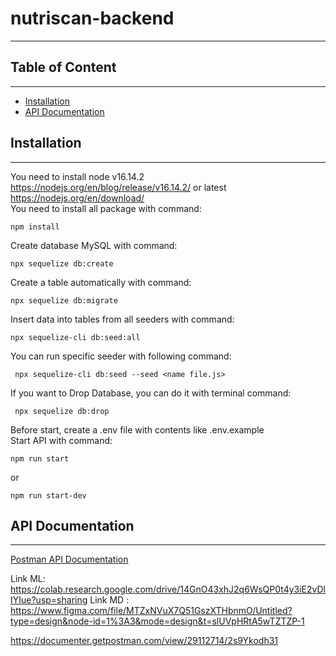 # nutriscan-backend

---

## Table of Content

---
- [Installation](#installation)
- [API Documentation](#api-documentation)



## Installation

---

You need to install node v16.14.2 https://nodejs.org/en/blog/release/v16.14.2/ or latest https://nodejs.org/en/download/ \
You need to install all package with command:

```text
npm install
```

Create database MySQL with command:

```text
npx sequelize db:create
```

Create a table automatically with command:

```text
npx sequelize db:migrate
```

Insert data into tables from all seeders with command:

```text
npx sequelize-cli db:seed:all
```

You can run specific seeder with following command:

```text
 npx sequelize-cli db:seed --seed <name file.js>
```

If you want to Drop Database, you can do it with terminal command:

```text
 npx sequelize db:drop
```

Before start, create a .env file with contents like .env.example \
Start API with command:

```text
npm run start
```

or

```text
npm run start-dev
```

## API Documentation

---
[Postman API Documentation](https://documenter.getpostman.com/view/29112714/2s9Ykodh31)


Link ML: https://colab.research.google.com/drive/14GnO43xhJ2q6WsQP0t4y3iE2vDlIYIue?usp=sharing
Link MD : https://www.figma.com/file/MTZxNVuX7Q51GszXTHbnmO/Untitled?type=design&node-id=1%3A3&mode=design&t=slUVpHRtA5wTZTZP-1

https://documenter.getpostman.com/view/29112714/2s9Ykodh31